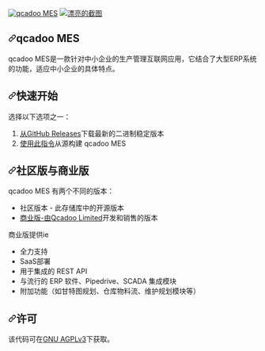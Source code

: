 <div class="Box-sc-g0xbh4-0 bJMeLZ js-snippet-clipboard-copy-unpositioned" data-hpc="true"><article class="markdown-body entry-content container-lg" itemprop="text"><p dir="auto"><a href="https://qcadoo.com" rel="nofollow"><img src="https://cloud.githubusercontent.com/assets/513146/25782749/bc50ca98-3350-11e7-8837-64fde0f16d48.png" alt="qcadoo MES" style="max-width: 100%;"></a>
<a target="_blank" rel="noopener noreferrer nofollow" href="https://cloud.githubusercontent.com/assets/513146/25784436/63e0b7c0-336d-11e7-8124-75f860e6f1f0.png"><img src="https://cloud.githubusercontent.com/assets/513146/25784436/63e0b7c0-336d-11e7-8124-75f860e6f1f0.png" alt="漂亮的截图" style="max-width: 100%;"></a></p>
<h1 tabindex="-1" dir="auto"><a id="user-content-qcadoo-mes" class="anchor" aria-hidden="true" tabindex="-1" href="#qcadoo-mes"><svg class="octicon octicon-link" viewBox="0 0 16 16" version="1.1" width="16" height="16" aria-hidden="true"><path d="m7.775 3.275 1.25-1.25a3.5 3.5 0 1 1 4.95 4.95l-2.5 2.5a3.5 3.5 0 0 1-4.95 0 .751.751 0 0 1 .018-1.042.751.751 0 0 1 1.042-.018 1.998 1.998 0 0 0 2.83 0l2.5-2.5a2.002 2.002 0 0 0-2.83-2.83l-1.25 1.25a.751.751 0 0 1-1.042-.018.751.751 0 0 1-.018-1.042Zm-4.69 9.64a1.998 1.998 0 0 0 2.83 0l1.25-1.25a.751.751 0 0 1 1.042.018.751.751 0 0 1 .018 1.042l-1.25 1.25a3.5 3.5 0 1 1-4.95-4.95l2.5-2.5a3.5 3.5 0 0 1 4.95 0 .751.751 0 0 1-.018 1.042.751.751 0 0 1-1.042.018 1.998 1.998 0 0 0-2.83 0l-2.5 2.5a1.998 1.998 0 0 0 0 2.83Z"></path></svg></a><font style="vertical-align: inherit;"><font style="vertical-align: inherit;">qcadoo MES</font></font></h1>
<p dir="auto"><font style="vertical-align: inherit;"><font style="vertical-align: inherit;">qcadoo MES是一款针对中小企业的生产管理互联网应用，它结合了大型ERP系统的功能，适应中小企业的具体特点。</font></font></p>
<h2 tabindex="-1" dir="auto"><a id="user-content-quick-start" class="anchor" aria-hidden="true" tabindex="-1" href="#quick-start"><svg class="octicon octicon-link" viewBox="0 0 16 16" version="1.1" width="16" height="16" aria-hidden="true"><path d="m7.775 3.275 1.25-1.25a3.5 3.5 0 1 1 4.95 4.95l-2.5 2.5a3.5 3.5 0 0 1-4.95 0 .751.751 0 0 1 .018-1.042.751.751 0 0 1 1.042-.018 1.998 1.998 0 0 0 2.83 0l2.5-2.5a2.002 2.002 0 0 0-2.83-2.83l-1.25 1.25a.751.751 0 0 1-1.042-.018.751.751 0 0 1-.018-1.042Zm-4.69 9.64a1.998 1.998 0 0 0 2.83 0l1.25-1.25a.751.751 0 0 1 1.042.018.751.751 0 0 1 .018 1.042l-1.25 1.25a3.5 3.5 0 1 1-4.95-4.95l2.5-2.5a3.5 3.5 0 0 1 4.95 0 .751.751 0 0 1-.018 1.042.751.751 0 0 1-1.042.018 1.998 1.998 0 0 0-2.83 0l-2.5 2.5a1.998 1.998 0 0 0 0 2.83Z"></path></svg></a><font style="vertical-align: inherit;"><font style="vertical-align: inherit;">快速开始</font></font></h2>
<p dir="auto"><font style="vertical-align: inherit;"><font style="vertical-align: inherit;">选择以下选项之一：</font></font></p>
<ol dir="auto">
<li><font style="vertical-align: inherit;"><a href="https://github.com/qcadoo/mes/releases/latest"><font style="vertical-align: inherit;">从GitHub Releases</font></a><font style="vertical-align: inherit;">下载最新的二进制稳定版本
</font></font><a href="https://github.com/qcadoo/mes/releases/latest"><font style="vertical-align: inherit;"></font></a></li>
<li><font style="vertical-align: inherit;"><a href="https://qcadoo.atlassian.net/wiki/display/QCDMESDOC/Building+MES+from+source+code+-+tutorial" rel="nofollow"><font style="vertical-align: inherit;">使用此指令</font></a><font style="vertical-align: inherit;">从源构建 qcadoo MES</font></font><a href="https://qcadoo.atlassian.net/wiki/display/QCDMESDOC/Building+MES+from+source+code+-+tutorial" rel="nofollow"><font style="vertical-align: inherit;"></font></a></li>
</ol>
<h2 tabindex="-1" dir="auto"><a id="user-content-community-vs-commercial-version" class="anchor" aria-hidden="true" tabindex="-1" href="#community-vs-commercial-version"><svg class="octicon octicon-link" viewBox="0 0 16 16" version="1.1" width="16" height="16" aria-hidden="true"><path d="m7.775 3.275 1.25-1.25a3.5 3.5 0 1 1 4.95 4.95l-2.5 2.5a3.5 3.5 0 0 1-4.95 0 .751.751 0 0 1 .018-1.042.751.751 0 0 1 1.042-.018 1.998 1.998 0 0 0 2.83 0l2.5-2.5a2.002 2.002 0 0 0-2.83-2.83l-1.25 1.25a.751.751 0 0 1-1.042-.018.751.751 0 0 1-.018-1.042Zm-4.69 9.64a1.998 1.998 0 0 0 2.83 0l1.25-1.25a.751.751 0 0 1 1.042.018.751.751 0 0 1 .018 1.042l-1.25 1.25a3.5 3.5 0 1 1-4.95-4.95l2.5-2.5a3.5 3.5 0 0 1 4.95 0 .751.751 0 0 1-.018 1.042.751.751 0 0 1-1.042.018 1.998 1.998 0 0 0-2.83 0l-2.5 2.5a1.998 1.998 0 0 0 0 2.83Z"></path></svg></a><font style="vertical-align: inherit;"><font style="vertical-align: inherit;">社区版与商业版</font></font></h2>
<p dir="auto"><font style="vertical-align: inherit;"><font style="vertical-align: inherit;">qcadoo MES 有两&ZeroWidthSpace;&ZeroWidthSpace;个不同的版本：</font></font></p>
<ul dir="auto">
<li><font style="vertical-align: inherit;"><font style="vertical-align: inherit;">社区版本 - 此存储库中的开源版本</font></font></li>
<li><font style="vertical-align: inherit;"><a href="https://qcadoo.com/en/" rel="nofollow"><font style="vertical-align: inherit;">商业版-由Qcadoo Limited</font></a><font style="vertical-align: inherit;">开发和销售的版本</font></font><a href="https://qcadoo.com/en/" rel="nofollow"><font style="vertical-align: inherit;"></font></a></li>
</ul>
<p dir="auto"><font style="vertical-align: inherit;"><font style="vertical-align: inherit;">商业版提供ie</font></font></p>
<ul dir="auto">
<li><font style="vertical-align: inherit;"><font style="vertical-align: inherit;">全力支持</font></font></li>
<li><font style="vertical-align: inherit;"><font style="vertical-align: inherit;">SaaS部署</font></font></li>
<li><font style="vertical-align: inherit;"><font style="vertical-align: inherit;">用于集成的 REST API</font></font></li>
<li><font style="vertical-align: inherit;"><font style="vertical-align: inherit;">与流行的 ERP 软件、Pipedrive、SCADA 集成模块</font></font></li>
<li><font style="vertical-align: inherit;"><font style="vertical-align: inherit;">附加功能（如甘特图规划、仓库物料流、维护规划模块等）</font></font></li>
</ul>
<h2 tabindex="-1" dir="auto"><a id="user-content-licensing" class="anchor" aria-hidden="true" tabindex="-1" href="#licensing"><svg class="octicon octicon-link" viewBox="0 0 16 16" version="1.1" width="16" height="16" aria-hidden="true"><path d="m7.775 3.275 1.25-1.25a3.5 3.5 0 1 1 4.95 4.95l-2.5 2.5a3.5 3.5 0 0 1-4.95 0 .751.751 0 0 1 .018-1.042.751.751 0 0 1 1.042-.018 1.998 1.998 0 0 0 2.83 0l2.5-2.5a2.002 2.002 0 0 0-2.83-2.83l-1.25 1.25a.751.751 0 0 1-1.042-.018.751.751 0 0 1-.018-1.042Zm-4.69 9.64a1.998 1.998 0 0 0 2.83 0l1.25-1.25a.751.751 0 0 1 1.042.018.751.751 0 0 1 .018 1.042l-1.25 1.25a3.5 3.5 0 1 1-4.95-4.95l2.5-2.5a3.5 3.5 0 0 1 4.95 0 .751.751 0 0 1-.018 1.042.751.751 0 0 1-1.042.018 1.998 1.998 0 0 0-2.83 0l-2.5 2.5a1.998 1.998 0 0 0 0 2.83Z"></path></svg></a><font style="vertical-align: inherit;"><font style="vertical-align: inherit;">许可</font></font></h2>
<p dir="auto"><font style="vertical-align: inherit;"><font style="vertical-align: inherit;">该代码可在</font></font><a href="/qcadoo/mes/blob/master/LICENSE.txt"><font style="vertical-align: inherit;"><font style="vertical-align: inherit;">GNU AGPLv3</font></font></a><font style="vertical-align: inherit;"><font style="vertical-align: inherit;">下获取。</font></font></p>
</article></div>
